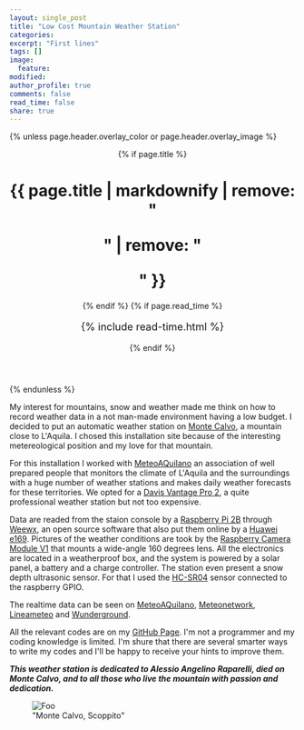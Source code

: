 ```yaml
---
layout: single_post
title: "Low Cost Mountain Weather Station"
categories:
excerpt: "First lines"
tags: []
image:
  feature:
modified: 
author_profile: true
comments: false
read_time: false
share: true
---
```

{% unless page.header.overlay_color or page.header.overlay_image %}
<header>
  {% if page.title %}<h1 class="page__title" itemprop="headline">{{ page.title | markdownify | remove: "<p>" | remove: "</p>" }}</h1>{% endif %}
  {% if page.read_time %}
    <p style="font-size:18px" class="page__meta">
      <i class="fa fa-clock-o" aria-hidden="true"></i> {% include read-time.html %}<BR>
    </p>
  {% endif %}
</header>
{% endunless %}


My interest for mountains, snow and weather made me think on how to record weather data in a not man-made environment having a low budget. I decided to put an automatic weather station on <a href="https://it.wikipedia.org/wiki/Gruppo_montuoso_di_Monte_Calvo">Monte Calvo</a>, a mountain close to L'Aquila.
I chosed this installation site because of the interesting metereological position and my love for that mountain.

For this installation I worked with <a href="http://www.meteoaquilano.it/">MeteoAQuilano</a> an association of well prepared people that monitors the climate of L'Aquila and the surroundings with a huge number of weather stations and makes daily weather forecasts for these territories. We opted for a <a href="http://www.davisnet.com/solution/vantage-pro2/">Davis Vantage Pro 2</a>, a quite professional weather station but not too expensive.

Data are readed from the staion console by a <a href="https://www.raspberrypi.org/products/raspberry-pi-2-model-b/">Raspberry Pi 2B</a> through <a href="http://www.weewx.com/">Weewx</a>, an open source software that also put them online by a <a href="http://www.3g-modem-wiki.com/page/Huawei+E169+(E169G,+E169V,+K3520)">Huawei e169</a>. Pictures of the weather conditions are took by the <a href="https://www.raspberrypi.org/products/camera-module/">Raspberry Camera Module V1</a> that mounts a wide-angle 160 degrees lens. All the electronics are located in a weatherproof box, and the system is powered by a solar panel, a battery and a charge controller.
The station even present a snow depth ultrasonic sensor. For that I used the <a href="http://www.electroschematics.com/8902/hc-sr04-datasheet/">HC-SR04</a> sensor connected to the raspberry GPIO.

The realtime data can be seen on <a href="http://www.meteoaquilano.it/index.php?option=com_content&view=article&id=261">MeteoAQuilano</a>, <a href="http://my.meteonetwork.it/station/abr081/">Meteonetwork</a>,
<a href="http://www.lineameteo.it/stazioni.php?id=1518">Lineameteo</a> and <a href="https://www.wunderground.com/personal-weather-station/dashboard?ID=ISCOPPIT3">Wunderground</a>.

All the relevant codes are on my <a href="https://github.com/edrap/">GitHub Page</a>. I'm not a programmer and my coding knowledge is limited. I'm shure that there are several smarter ways to write my codes and I'll be happy to receive your hints to improve them. 

<i><b>This weather station is dedicated to Alessio Angelino Raparelli, died on Monte Calvo, and to all those who live the mountain with passion and dedication.</b></i>


<!-- The power supply was a crucial point for this installation. Solar power was the easyest solution, but to reduce the costs
a low power consumption system had to be used. So I focused on the raspberry py, since it's really easy to program and flexible.
The second crucial point was what kind of weather station whould have fit the goal. At this point I decided to talk with <a href="http://www.meteoaquilano.it/">MeteoAQuilano</a>, an association of well prepared people that monitors the climate of L'Aquila and the surroundings with a huge number of weather stations and makes daily weather forecasts for these territories. At this point started my collaboration with them, and now I'm an association member. 
They suggested to use a <a href="http://www.davisnet.com/solution/vantage-pro2/">Davis Vantage Pro 2</a>. It's a quite professional weather station but not too expensive. -->

<figure>
<img src="{{ site.url }}/images/stazione_mc.jpeg" title="{{ include.title }}" alt="Foo" />
<figcaption>"Monte Calvo, Scoppito"</figcaption>
</figure>
